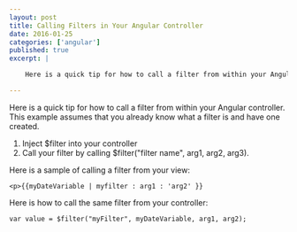 ```yaml
---
layout: post
title: Calling Filters in Your Angular Controller 
date: 2016-01-25
categories: ['angular']
published: true
excerpt: | 

    Here is a quick tip for how to call a filter from within your Angular controller.  This example assumes that you already know what a filter is and have one created.  

---
```


Here is a quick tip for how to call a filter from within your Angular controller.  This example assumes that you already know what a filter is and have one created.  

1. Inject $filter into your controller
2. Call your filter by calling $filter("filter name", arg1, arg2, arg3).   

Here is a sample of calling a filter from your view:

    <p>{{myDateVariable | myfilter : arg1 : 'arg2' }}
    
Here is how to call the same filter from your controller:
    
    var value = $filter("myFilter", myDateVariable, arg1, arg2);